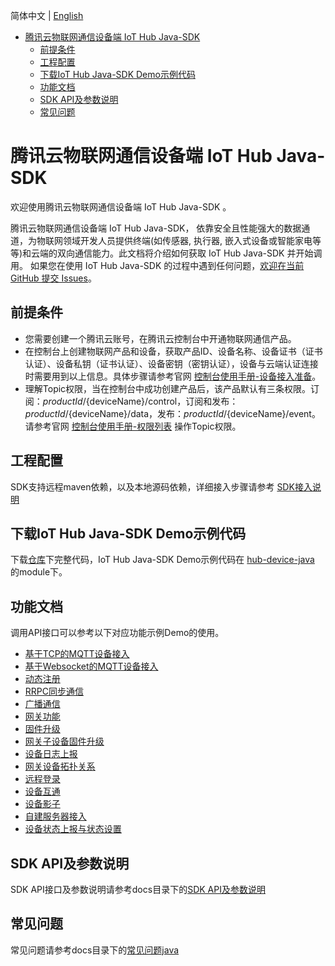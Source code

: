 简体中文 | [English](docs/en)

* [腾讯云物联网通信设备端 IoT Hub Java-SDK](#腾讯云物联网通信设备端-IoT-Hub-Java-SDK)
  * [前提条件](#前提条件)
  * [工程配置](#工程配置)
  * [下载IoT Hub Java-SDK Demo示例代码](#下载IoT-Hub-Java-SDK-Demo示例代码)
  * [功能文档](#功能文档)
  * [SDK API及参数说明](#SDK-API及参数说明)
  * [常见问题](#常见问题)

# 腾讯云物联网通信设备端 IoT Hub Java-SDK
欢迎使用腾讯云物联网通信设备端 IoT Hub Java-SDK 。

腾讯云物联网通信设备端 IoT Hub Java-SDK， 依靠安全且性能强大的数据通道，为物联网领域开发人员提供终端(如传感器, 执行器, 嵌入式设备或智能家电等等)和云端的双向通信能力。此文档将介绍如何获取 IoT Hub Java-SDK 并开始调用。 如果您在使用 IoT Hub Java-SDK 的过程中遇到任何问题，[欢迎在当前 GitHub 提交 Issues](https://github.com/tencentyun/iot-device-java/issues/new)。

## 前提条件
* 您需要创建一个腾讯云账号，在腾讯云控制台中开通物联网通信产品。
* 在控制台上创建物联网产品和设备，获取产品ID、设备名称、设备证书（证书认证）、设备私钥（证书认证）、设备密钥（密钥认证），设备与云端认证连接时需要用到以上信息。具体步骤请参考官网 [控制台使用手册-设备接入准备](https://cloud.tencent.com/document/product/634/14442)。
* 理解Topic权限，当在控制台中成功创建产品后，该产品默认有三条权限。订阅：${productId}/${deviceName}/control，订阅和发布：${productId}/${deviceName}/data，发布：${productId}/${deviceName}/event。请参考官网 [控制台使用手册-权限列表](https://cloud.tencent.com/document/product/634/14444) 操作Topic权限。

## 工程配置

SDK支持远程maven依赖，以及本地源码依赖，详细接入步骤请参考 [SDK接入说明](docs/zh/SDK接入说明.md)

## 下载IoT Hub Java-SDK Demo示例代码
下载[仓库](https://github.com/tencentyun/iot-device-java)下完整代码，IoT Hub Java-SDK Demo示例代码在 [hub-device-java](../hub-device-java/src/test) 的module下。


## 功能文档
调用API接口可以参考以下对应功能示例Demo的使用。

* [基于TCP的MQTT设备接入](docs/zh/基于TCP的MQTT设备接入.md)
* [基于Websocket的MQTT设备接入](docs/zh/基于Websocket的MQTT设备接入.md)
* [动态注册](docs/zh/动态注册.md)
* [RRPC同步通信](docs/zh/RRPC同步通信.md)
* [广播通信](docs/zh/广播通信.md)
* [网关功能](docs/zh/网关功能.md)
* [固件升级](docs/zh/固件升级.md)
* [网关子设备固件升级](docs/zh/网关子设备固件升级.md)
* [设备日志上报](docs/zh/设备日志上报.md)
* [网关设备拓扑关系](docs/zh/网关设备拓扑关系.md)
* [远程登录](docs/zh/远程登录.md)
* [设备互通](docs/zh/设备互通.md)
* [设备影子](docs/zh/设备影子.md)
* [自建服务器接入](docs/zh/自建服务器接入.md)
* [设备状态上报与状态设置](docs/zh/设备状态上报与状态设置.md)

## SDK API及参数说明
SDK API接口及参数说明请参考docs目录下的[SDK API及参数说明](docs/zh/SDK%20API及参数说明.md)

## 常见问题

常见问题请参考docs目录下的[常见问题java](docs/zh/常见问题java.md)
